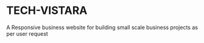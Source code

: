 # TECH-VISTARA
A Responsive business website for building small scale business projects as per user request
